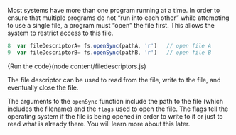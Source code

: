 Most systems have more than one program running at a time. In order to ensure that multiple programs do not “run into each other” while attempting to use a single file, a program must “open” the file first. This allows the system to restrict access to this file.

```javascript
8  var fileDescriptorA= fs.openSync(pathA, 'r')   // open file A
9  var fileDescriptorB= fs.openSync(pathB, 'r')   // open file B
```

{Run the code}(node content/filedescriptors.js)

The file descriptor can be used to read from the file, write to the file, and eventually close the file.

The arguments to the `openSync` function include the path to the file (which includes the filename) and the `flags` used to open the file. The flags tell the operating system if the file is being opened in order to write to it or just to read what is already there. You will learn more about this later.